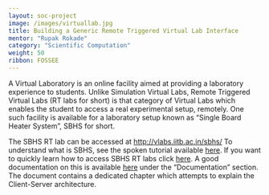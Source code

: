 ```yaml
---
layout: soc-project
image: /images/virtuallab.jpg
title: Building a Generic Remote Triggered Virtual Lab Interface
mentor: "Rupak Rokade"
category: "Scientific Computation"
weight: 50
ribbon: FOSSEE
---
```


A Virtual Laboratory is an online facility aimed at providing a laboratory experience to students. Unlike Simulation Virtual Labs, Remote Triggered Virtual Labs (RT labs for short) is that category of Virtual Labs which enables the student to access a real experimental setup, remotely. One such facility is available for a laboratory setup known as “Single Board Heater System”, SBHS for short.

<!--break-->

 The SBHS RT lab can be accessed at http://vlabs.iitb.ac.in/sbhs/ To understand what is SBHS, see the spoken tutorial available [here](http://goo.gl/lYdhRi). If you want to quickly learn how to access SBHS RT labs click [here](http://goo.gl/vs5P9d). A good documentation on this is available [here](http://sbhs.fossee.in/downloads) under the “Documentation” section. The document contains a dedicated chapter which attempts to explain the Client-Server architecture.
